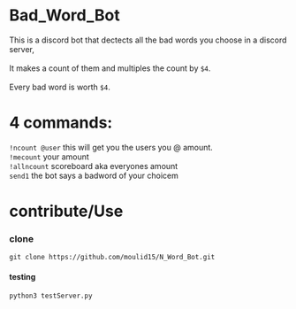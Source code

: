 # Bad_Word_Bot
This is a discord bot that dectects all the bad words you choose in a discord server,<br /> <br /> It makes a count of them and multiples the count by `$4`.<br /> <br /> Every bad word is worth `$4`.<br /> 
# 4 commands: 
`!ncount @user` this will get you the users you @ amount.<br />
`!mecount` your amount <br />
 `!allncount` scoreboard aka everyones amount <br />
 `send1` the bot says a badword of your choicem <br />
# contribute/Use

### clone
```
git clone https://github.com/moulid15/N_Word_Bot.git

```
#### testing
```
python3 testServer.py

```


